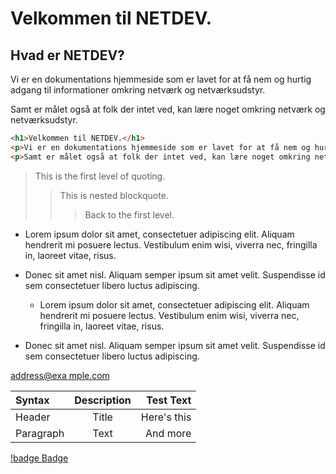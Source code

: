 # Velkommen til **NETDEV**.

## Hvad er NETDEV?

Vi er en dokumentations hjemmeside som er lavet for at få nem og hurtig adgang til informationer omkring netværk og netværksudstyr.

Samt er målet også at folk der intet ved, kan lære noget omkring netværk og netværksudstyr.

```html
<h1>Velkommen til NETDEV.</h1>
<p>Vi er en dokumentations hjemmeside som er lavet for at få nem og hurtig adgang til informationer omkring netværk og netværksudstyr.</p>
<p>Samt er målet også at folk der intet ved, kan lære noget omkring netværk og netværksudstyr.</p>
```
> This is the first level of quoting.
>
> > This is nested blockquote.
>>
> > > Back to the first level.

*   Lorem ipsum dolor sit amet, consectetuer adipiscing elit.
    Aliquam hendrerit mi posuere lectus. Vestibulum enim wisi,
    viverra nec, fringilla in, laoreet vitae, risus.
*   Donec sit amet nisl. Aliquam semper ipsum sit amet velit.
    Suspendisse id sem consectetuer libero luctus adipiscing.

    *   Lorem ipsum dolor sit amet, consectetuer adipiscing elit.
Aliquam hendrerit mi posuere lectus. Vestibulum enim wisi,
viverra nec, fringilla in, laoreet vitae, risus.
*   Donec sit amet nisl. Aliquam semper ipsum sit amet velit.
Suspendisse id sem consectetuer libero luctus adipiscing.


<a href="&#x6D;&#x61;i&#x6C;&#x74;&#x6F;:&#x61;&#x64;&#x64;&#x72;&#x65;
&#115;&#115;&#64;&#101;&#120;&#x61;&#109;&#x70;&#x6C;e&#x2E;&#99;&#111;
&#109;">&#x61;&#x64;&#x64;&#x72;&#x65;&#115;&#115;&#64;&#101;&#120;&#x61;
&#109;&#x70;&#x6C;e&#x2E;&#99;&#111;&#109;</a>

| Syntax      | Description | Test Text     |
| :---        |    :----:   |          ---: |
| Header      | Title       | Here's this   |
| Paragraph   | Text        | And more      |

[!badge Badge](badge.md)
